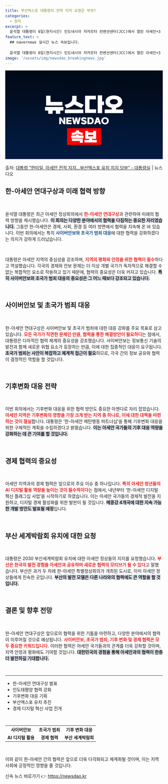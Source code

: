 ```yaml
---
title: 부산엑스포 대통령의 전적 지지 요청은 무엇?
categories:
  - 정치
excerpt: >
  윤석열 대통령이 6일(현지시간) 인도네시아 자카르타 컨벤션센터(JCC)에서 열린 아세안+3 정상회의에서 발언…
feature_text: >
  ## navernews 실시간 뉴스 속보입니다.

  윤석열 대통령이 6일(현지시간) 인도네시아 자카르타 컨벤션센터(JCC)에서 열린 아세안+3 정상회의에서 발언…
image: '/assets/img/newsdao_breakingnews.jpg'
---
```


![뉴스다오 속보](/assets/img/newsdao_breakingnews.jpg)

<p>출처: <a href="https://newsdao.kr/1840" rel="dofollow">대통령 “한미일, 아세안 전적 지지…부산엑스포 유치 지지 당부” - 대통령실</a> | 뉴스다오</p>

<h2 data-ke-size="size26">한-아세안 연대구상과 미래 협력 방향</h2>

<p data-ke-size="size16">&nbsp;</p> 

윤석열 대통령은 최근 아세안 정상회의에서 <b><span style="color: #ee2323;">한-아세안 연대구상</span></b>과 관련하여 미래의 협력 방향을 제시했습니다. <b><span style="background-color: #21538527;">이 회의는 다양한 분야에서의 협력을 다짐하는 중요한 자리였습니다.</span></b> 그동안 한-아세안은 경제, 사회, 환경 등 여러 방면에서 협력을 지속해 온 바 있습니다. 이번 회의에서는 특히 <b><span style="color: #1a5490;">사이버안보와 초국가 범죄 대응</span></b>에 대한 협력을 강화하겠다는 의지가 강하게 드러났습니다. 

<p data-ke-size="size16">&nbsp;</p> 

대통령은 아세안 지역의 중심성을 강조하며, <b><span style="color: #ee2323;">지역의 평화와 안정을 위한 협력이 필수</span></b>하다고 역설했습니다. 각국의 경제와 안보 문제는 더 이상 개별 국가가 독자적으로 해결할 수 없는 복합적인 요소로 작용하고 있기 때문에, 협력의 중요성은 더욱 커지고 있습니다. <b><span style="background-color: #21538527;">특히 사이버안보와 초국가 범죄 대응의 중요성은 그 어느 때보다 강조되고 있습니다.</span></b> 

<p data-ke-size="size16">&nbsp;</p> 

<h2 data-ke-size="size26">사이버안보 및 초국가 범죄 대응</h2>

<p data-ke-size="size16">&nbsp;</p> 

한-아세안 연대구상은 사이버안보 및 초국가 범죄에 대한 대응 강화를 주요 목표로 삼고 있습니다. <b><span style="color: #ee2323;">모든 국가가 직면한 문제인 만큼, 협력을 통한 해결방안이 필요하다</span></b>는 점에서, 대통령은 다자적인 협력 체계의 중요성을 강조했습니다. 사이버안보는 정보통신 기술의 발전과 함께 새로운 위협 요소가 등장하는 만큼, 이에 대한 집중적인 대응이 요구됩니다. <b><span style="background-color: #21538527;">초국가 범죄는 사안이 복잡하고 체계적 접근이 필요</span></b>하므로, 각국 간의 정보 공유와 협력이 결정적인 역할을 할 것입니다. 

<p data-ke-size="size16">&nbsp;</p> 

<h2 data-ke-size="size26">기후변화 대응 전략</h2>

<p data-ke-size="size16">&nbsp;</p> 

이번 회의에서는 기후변화 대응을 위한 협력 방안도 중요한 아젠다로 자리 잡았습니다. <b><span style="color: #ee2323;">아세안 지역은 기후변화의 영향을 가장 크게 받는 지역 중 하나로, 이에 대한 대책을 마련하는 것이 절실</span></b>합니다. 대통령은 ‘한-아세안 메탄행동 파트너십’을 통해 기후변화 대응을 위한 구체적인 계획을 수립하겠다고 밝혔습니다. <b><span style="background-color: #21538527;">이는 아세안 국가들의 기후 대응 역량을 강화하는 데 큰 기여를 할 것입니다.</span></b>

<p data-ke-size="size16">&nbsp;</p>

<h2 data-ke-size="size26">경제 협력의 중요성</h2>

<p data-ke-size="size16">&nbsp;</p>

아세안 지역과의 경제 협력은 앞으로의 주요 이슈 중 하나입니다. <b><span style="color: #ee2323;">특히 아세안 청년들의 AI 디지털 활용 역량을 높이는 것이 필수적이다</span></b>는 점에서, 내년부터 ‘한-아세안 디지털 혁신 플래그십 사업’을 시작하기로 하였습니다. 이는 아세안 국가들의 경제적 발전을 지원하고, 디지털 경제 활성화를 위한 발판이 될 것입니다. <b><span style="background-color: #21538527;">메콩강 4개국에 대한 지속 가능한 개발 방안도 발표될 예정</span></b>입니다.

<p data-ke-size="size16">&nbsp;</p>

<h2 data-ke-size="size26">부산 세계박람회 유치에 대한 요청</h2>

<p data-ke-size="size16">&nbsp;</p>

대통령은 2030 부산세계박람회 유치에 대한 아세안 정상들의 지지를 요청했습니다. <b><span style="color: #ee2323;">부산은 한국의 발전 경험을 아세안과 공유하며 새로운 협력의 모티브가 될 수 있다</span></b>고 말했습니다. 부산은 과거 두 차례 한-아세안 특별정상회의가 개최된 도시로, 이미 아세안 정상들에게 친숙한 곳입니다. <b><span style="background-color: #21538527;">부산의 발전 모델은 다른 나라와의 협력에도 큰 역할을 할 것입니다.</span></b>

<p data-ke-size="size16">&nbsp;</p>

<h2 data-ke-size="size26">결론 및 향후 전망</h2>

<p data-ke-size="size16">&nbsp;</p>

한-아세안 연대구상은 앞으로의 협력을 위한 기틀을 마련하고, 다양한 분야에서의 협력이 이루어질 것으로 예상됩니다. <b><span style="color: #ee2323;">사이버안보, 초국가 범죄, 기후 변화 및 경제 협력은 모두 중요한 키워드입니다.</span></b> 이러한 협력은 아세안 국가들과의 관계를 더욱 강화할 것이며, 지역 안정과 평화에도 기여할 것입니다. <b><span style="background-color: #21538527;">대한민국의 경험을 통해 아세안과의 협력이 한층 더 발전하길 기대합니다.</span></b>

<p data-ke-size="size16">&nbsp;</p>
  
<hr>

<ul>
    <li>한-아세안 연대구상 발표</li>
    <li>인도태평양 협력 강화</li>
    <li>기후변화 대응 기획</li>
    <li>부산엑스포 유치 추진</li>
    <li>경제 디지털 혁신 사업 전개</li>
</ul>

<p data-ke-size="size16">&nbsp;</p>

<table>
    <tr>
        <td style="text-align: center; height: 17px;"><b>사이버안보</b></td>
        <td style="text-align: center; height: 17px;"><b>초국가 범죄</b></td>
        <td style="text-align: center; height: 17px;"><b>기후 변화 대응</b></td>
    </tr>
    <tr>
        <td style="text-align: center; height: 17px;"><b>AI 디지털 활용</b></td>
        <td style="text-align: center; height: 17px;"><b>경제 협력</b></td>
        <td style="text-align: center; height: 17px;"><b>부산 세계박람회</b></td>
    </tr>
</table>

<p data-ke-size="size16">&nbsp;</p> 

이와 같이 한-아세안 간의 협력은 앞으로 더욱 다각화되고 체계화될 것이며, 이는 지역 사회에 긍정적인 영향을 줄 것입니다. 

신속 뉴스 바로가기 👉 <a href="https://newsdao.kr" rel="dofollow">https://newsdao.kr</a>


